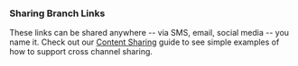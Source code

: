 ### Sharing Branch Links

These links can be shared anywhere -- via SMS, email, social media -- you name it. Check out our [Content Sharing](/recipes/content_sharing/{{page.platform}}/) guide to see simple examples of how to support cross channel sharing.
